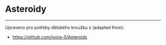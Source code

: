 # Asteroidy





---
Upraveno pro potřeby dětského kroužku z (adapted from):
- https://github.com/ixora-0/Asteroids